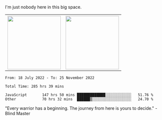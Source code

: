 I'm just nobody here in this big space.
<table>
  <tr>
    <th>
        <img height="175em" src="https://github-readme-stats.vercel.app/api/top-langs/?username=introbond&hide=css,html&layout=compact&theme=nord" />
    </th>
    <th><img height="175em" src="https://github-readme-stats.vercel.app/api/?username=introbond&theme=nord&show_icons=true&hide_border=true&&count_private=true&include_all_commits=true" /></th>
  </tr>
</table>

<!--START_SECTION:waka-->

```text
From: 18 July 2022 - To: 25 November 2022

Total Time: 285 hrs 39 mins

JavaScript       147 hrs 50 mins █████████████░░░░░░░░░░░░   51.76 %
Other            70 hrs 32 mins  ██████▒░░░░░░░░░░░░░░░░░░   24.70 %
```

<!--END_SECTION:waka-->

"Every warrior has a beginning. The journey from here is yours to decide."  -Blind Master
